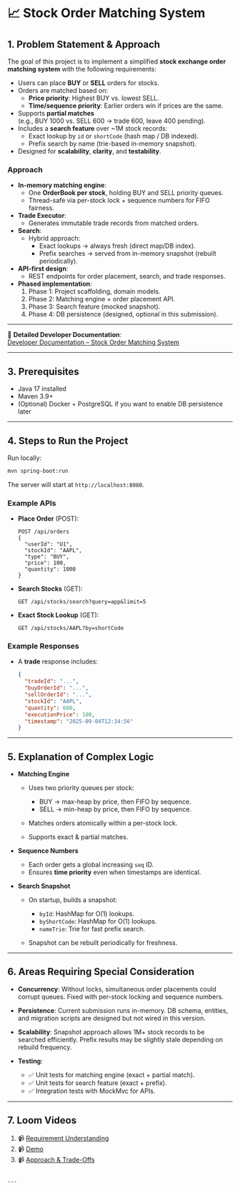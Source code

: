 
# 📈 Stock Order Matching System

## 1. Problem Statement & Approach
The goal of this project is to implement a simplified **stock exchange order matching system** with the following requirements:

- Users can place **BUY** or **SELL** orders for stocks.
- Orders are matched based on:
  - **Price priority**: Highest BUY vs. lowest SELL.
  - **Time/sequence priority**: Earlier orders win if prices are the same.
- Supports **partial matches**  
  (e.g., BUY 1000 vs. SELL 600 → trade 600, leave 400 pending).
- Includes a **search feature** over ~1M stock records:
  - Exact lookup by `id` or `shortCode` (hash map / DB indexed).
  - Prefix search by name (trie-based in-memory snapshot).
- Designed for **scalability**, **clarity**, and **testability**.

### Approach
- **In-memory matching engine**:
  - One **OrderBook per stock**, holding BUY and SELL priority queues.
  - Thread-safe via per-stock lock + sequence numbers for FIFO fairness.
- **Trade Executor**:
  - Generates immutable trade records from matched orders.
- **Search**:
  - Hybrid approach:  
    - Exact lookups → always fresh (direct map/DB index).  
    - Prefix searches → served from in-memory snapshot (rebuilt periodically).
- **API-first design**:
  - REST endpoints for order placement, search, and trade responses.
- **Phased implementation**:
  1. Phase 1: Project scaffolding, domain models.  
  2. Phase 2: Matching engine + order placement API.  
  3. Phase 3: Search feature (mocked snapshot).  
  4. Phase 4: DB persistence (designed, optional in this submission).  

---

📖 **Detailed Developer Documentation**:  
[Developer Documentation – Stock Order Matching System](https://psagarsd.atlassian.net/wiki/external/MDVlYmM4ODFiYWJjNDdiNGFlMDFkYWY3YTE1NzZkN2E)

---

## 3. Prerequisites

* Java 17 installed
* Maven 3.9+
* (Optional) Docker + PostgreSQL if you want to enable DB persistence later

---

## 4. Steps to Run the Project

Run locally:

```bash
mvn spring-boot:run
```

The server will start at `http://localhost:8080`.

### Example APIs

* **Place Order** (POST):

  ```
  POST /api/orders
  {
    "userId": "U1",
    "stockId": "AAPL",
    "type": "BUY",
    "price": 100,
    "quantity": 1000
  }
  ```

* **Search Stocks** (GET):

  ```
  GET /api/stocks/search?query=app&limit=5
  ```

* **Exact Stock Lookup** (GET):

  ```
  GET /api/stocks/AAPL?by=shortCode
  ```

### Example Responses

* A **trade** response includes:

  ```json
  {
    "tradeId": "...",
    "buyOrderId": "...",
    "sellOrderId": "...",
    "stockId": "AAPL",
    "quantity": 600,
    "executionPrice": 100,
    "timestamp": "2025-09-04T12:34:56"
  }
  ```

---

## 5. Explanation of Complex Logic

* **Matching Engine**

  * Uses two priority queues per stock:

    * BUY → max-heap by price, then FIFO by sequence.
    * SELL → min-heap by price, then FIFO by sequence.
  * Matches orders atomically within a per-stock lock.
  * Supports exact & partial matches.

* **Sequence Numbers**

  * Each order gets a global increasing `seq` ID.
  * Ensures **time priority** even when timestamps are identical.

* **Search Snapshot**

  * On startup, builds a snapshot:

    * `byId`: HashMap for O(1) lookups.
    * `byShortCode`: HashMap for O(1) lookups.
    * `nameTrie`: Trie for fast prefix search.
  * Snapshot can be rebuilt periodically for freshness.

---

## 6. Areas Requiring Special Consideration

* **Concurrency**: Without locks, simultaneous order placements could corrupt queues. Fixed with per-stock locking and sequence numbers.
* **Persistence**: Current submission runs in-memory. DB schema, entities, and migration scripts are designed but not wired in this version.
* **Scalability**: Snapshot approach allows 1M+ stock records to be searched efficiently. Prefix results may be slightly stale depending on rebuild frequency.
* **Testing**:

  * ✅ Unit tests for matching engine (exact + partial match).
  * ✅ Unit tests for search feature (exact + prefix).
  * ✅ Integration tests with MockMvc for APIs.

---

## 7. Loom Videos

1. 📹 [Requirement Understanding](https://www.loom.com/share/e867a8c64f08496a89c2f2aade919d0e)
2. 📹 [Demo](https://www.loom.com/share/2b0ecc66d8944dc6a29fe93f5de7f8d1)
3. 📹 [Approach & Trade-Offs](https://www.loom.com/share/ccd58b3b8dc94992b764ca84653e690b)

```

---
```
